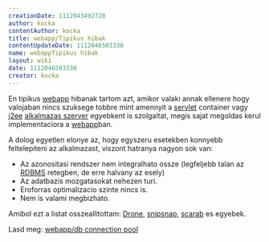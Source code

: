 ```yaml
---
creationDate: 1112043492728 
author: kocka 
contentAuthor: kocka 
title: webapp/Tipikus hibak 
contentUpdateDate: 1112046503330 
name: webappTipikus hibak 
layout: wiki 
date: 1112046503330 
creator: kocka 
---
```

En tipikus [webapp](../webapp.html) hibanak tartom azt, amikor valaki annak ellenere hogy valojaban nincs szuksege tobbre mint amennyit a [servlet](../servlet.html) container vagy [j2ee](../j2ee.html) [alkalmazas szerver](../Alkalmazas%20Szerver.html) egyebkent is szolgaltat, megis sajat megoldas kerul implementaciora a [webapp](../webapp.html)ban.

A dolog egyetlen elonye az, hogy egyszeru esetekben konnyebb feltelepiteni az alkalmazast, viszont hatranya nagyon sok van:

*   Az azonositasi rendszer nem integralhato ossze (legfeljebb talan az [RDBMS](../RDBMS.html) retegben, de erre halvany az esely)
*   Az adatbazis mozgatasokat nehezen turi.
*   Eroforras optimalizacio szinte nincs is.
*   Nem is valami megbizhato.



Amibol ezt a listat osszeallitottam: [Drone](../drone.html), [snipsnap](../SnipSnap.html), [scarab](../scarab.html) es egyebek.



Lasd meg: [webapp/db connection pool](../webapp/db%20connection%20pool.html)
